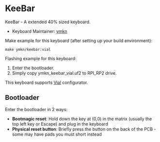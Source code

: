 # KeeBar

KeeBar - A extended 40% sized keyboard.

* Keyboard Maintainer: [ymkn](https://github.com/ymkn)

Make example for this keyboard (after setting up your build environment):

    make ymkn/keebar:vial

Flashing example for this keyboard:

1. Enter the bootloader.
2. Simply copy ymkn_keebar_vial.uf2 to RPI_RP2 drive.

This keyboard supports [Vial](https://get.vial.today/) configurator.

## Bootloader

Enter the bootloader in 2 ways:

* **Bootmagic reset**: Hold down the key at (0,0) in the matrix (usually the top left key or Escape) and plug in the keyboard
* **Physical reset button**: Briefly press the button on the back of the PCB - some may have pads you must short instead
